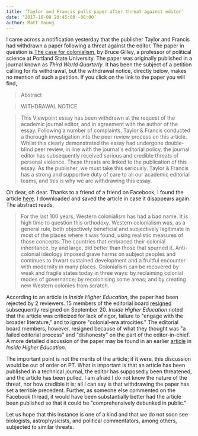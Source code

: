 ```yaml
---
title: ‘Taylor and Francis pulls paper after threat against editor’
date: ‘2017-10-09 20:45:00 -06:00’ 
author: Matt Young
---
```

I came across a notification yesterday that the publisher Taylor and Francis had withdrawn a paper following a threat against the editor. The paper in question is <a href="http://www.tandfonline.com/doi/abs/10.1080/01436597.2017.1369037">The case for colonialism</a>, by Bruce Gilley, a professor of political science at Portland State University. The paper was originally published in a journal known as *Third World Quarterly*. It has been the subject of a petition calling for its withdrawal, but the withdrawal notice, directly below, makes no mention of such a petition. If you click on the link to the paper you will find, 

>Abstract

>WITHDRAWAL NOTICE

>This Viewpoint essay has been withdrawn at the request of the academic journal editor, and in agreement with the author of the essay. Following a number of complaints, Taylor & Francis conducted a thorough investigation into the peer review process on this article. Whilst this clearly demonstrated the essay had undergone double-blind peer review, in line with the journal's editorial policy, the journal editor has subsequently received serious and credible threats of personal violence. These threats are linked to the publication of this essay. As the publisher, we must take this seriously. Taylor & Francis has a strong and supportive duty of care to all our academic editorial teams, and this is why we are withdrawing this essay.

Oh dear, oh dear. Thanks to a friend of a friend on Facebook, I found the article <a href="http://fooddeserts.org/images/paper0114.pdf">here</a>. I downloaded and saved the article in case it disappears again. The abstract reads,

>For the last 100 years, Western colonialism has had a bad name. It is high time to question this orthodoxy. Western colonialism was, as a general rule, both objectively beneficial and subjectively legitimate in most of the places where it was found, using realistic measures of those concepts. The countries that embraced their colonial inheritance, by and large, did better than those that spurned it. Anti-colonial ideology imposed grave harms on subject peoples and continues to thwart sustained development and a fruitful encounter with modernity in many places. Colonialism can be recovered by weak and fragile states today in three ways: by reclaiming colonial modes of governance; by recolonising some areas; and by creating new Western colonies from scratch.

According to an article in *Inside Higher Education*, the paper had been rejected by 2 reviewers. 15 members of the editorial board <a href="https://www.insidehighered.com/news/2017/09/20/much-third-world-quarterlys-editorial-board-resigns-saying-controversial-article"> resigned</a> subsequently resigned on September 20. *Inside Higher Education* noted that the article was criticized for lack of rigor, failure to "engage with the broader literature," and to ignore "colonial-era atrocities." The editorial board members, however, resigned because of what they thought was "a failed editorial process" and "dishonesty" on the part of the editor-in-chief. A more detailed discussion of the paper may be found in an earlier <a href="https://www.insidehighered.com/news/2017/09/20/much-third-world-quarterlys-editorial-board-resigns-saying-controversial-article">article</a> in *Inside Higher Education*. 

The important point is not the merits of the article; if it were, this discussion would be out of order on PT. What is important is that an article has been published in a technical journal, the editor has supposedly been threatened, and the article has been pulled. I am afraid I do not know the nature of the threat, nor how credible it is; all I can say is that withdrawing the paper has set a terrible precedent. Further, as someone else commented on the Facebook thread, it would have been substantially better had the article been published so that it could be "comprehensively debunked in public."

Let us hope that this instance is one of a kind and that we do not soon see biologists, astrophysicists, and political commentators, among others, subjected to similar threats.
